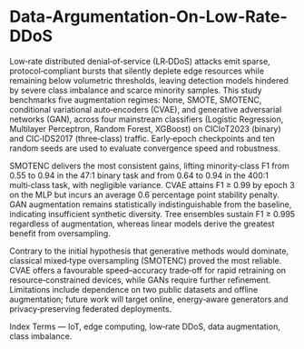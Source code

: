 # Data-Argumentation-On-Low-Rate-DDoS

Low‑rate distributed denial‑of‑service (LR‑DDoS) attacks emit sparse, protocol‑compliant bursts that silently deplete edge resources while remaining below volumetric thresholds, leaving detection models hindered by severe class imbalance and scarce minority samples.
This study benchmarks five augmentation regimes: None, SMOTE, SMOTENC, conditional variational auto‑encoders (CVAE), and generative adversarial networks (GAN), across four mainstream classifiers (Logistic Regression, Multilayer Perceptron, Random Forest, XGBoost) on CICIoT2023 (binary) and CIC‑IDS2017 (three‑class) traffic. Early‑epoch checkpoints and ten random seeds are used to evaluate convergence speed and robustness.

SMOTENC delivers the most consistent gains, lifting minority‑class F1 from 0.55 to 0.94 in the 47:1 binary task and from 0.64 to 0.94 in the 400:1 multi‑class task, with negligible variance. CVAE attains F1 ≥ 0.99 by epoch 3 on the MLP but incurs an average 0.6 percentage point stability penalty. GAN augmentation remains statistically indistinguishable from the baseline, indicating insufficient synthetic diversity. Tree ensembles sustain F1 ≥ 0.995 regardless of augmentation, whereas linear models derive the greatest benefit from oversampling.

Contrary to the initial hypothesis that generative methods would dominate, classical mixed‑type oversampling (SMOTENC) proved the most reliable. CVAE offers a favourable speed–accuracy trade‑off for rapid retraining on resource‑constrained devices, while GANs require further refinement. Limitations include dependence on two public datasets and offline augmentation; future work will target online, energy‑aware generators and privacy‑preserving federated deployments.

Index Terms — IoT, edge computing, low‑rate DDoS, data augmentation, class imbalance.
